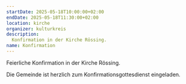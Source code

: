 ```yaml
---
startDate: 2025-05-18T10:00:00+02:00
endDate: 2025-05-18T11:30:00+02:00
location: kirche
organizer: kulturkreis
description:
  Konfirmation in der Kirche Rössing.
name: Konfirmation
---
```


Feierliche Konfirmation in der Kirche Rössing.

Die Gemeinde ist herzlich zum Konfirmationsgottesdienst eingeladen.